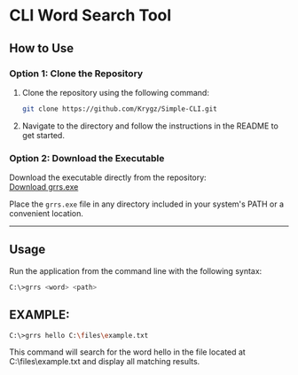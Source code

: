 # CLI Word Search Tool

## How to Use

### Option 1: Clone the Repository

1. Clone the repository using the following command:  
   ```bash
   git clone https://github.com/Krygz/Simple-CLI.git

2. Navigate to the directory and follow the instructions in the README to get started.



### Option 2: Download the Executable

Download the executable directly from the repository:  
[Download grrs.exe](https://github.com/Krygz/Simple-CLI/raw/refs/heads/main/grrs.exe)

Place the `grrs.exe` file in any directory included in your system's PATH or a convenient location.

---

## Usage

Run the application from the command line with the following syntax:  
```bash
C:\>grrs <word> <path>
```
## EXAMPLE:
```bash
C:\>grrs hello C:\files\example.txt
```

This command will search for the word hello in the file located at C:\files\example.txt and display all matching results.

